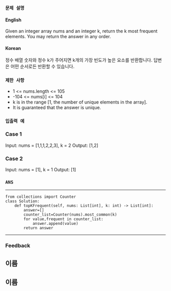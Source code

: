 ### `문제 설명`

#### English

Given an integer array nums and an integer k, return the k most frequent elements. 
You may return the answer in any order.

#### Korean

정수 배열 숫자와 정수 k가 주어지면 k개의 가장 빈도가 높은 요소를 반환합니다.
답변은 어떤 순서로든 반환할 수 있습니다.

### `제한 사항`

- 1 <= nums.length <= 105
- -104 <= nums[i] <= 104
- k is in the range [1, the number of unique elements in the array].
- It is guaranteed that the answer is unique.
 
### `입출력 예`
### Case 1

Input: nums = [1,1,1,2,2,3], k = 2
Output: [1,2]

### Case 2

Input: nums = [1], k = 1
Output: [1]

### `ANS`

----

```
from collections import Counter
class Solution:
    def topKFrequent(self, nums: List[int], k: int) -> List[int]:
        answer=[]
        counter_list=Counter(nums).most_common(k)
        for value,frequent in counter_list:
            answer.append(value)
        return answer
```
---
### Feedback

## 이름

## 이름
